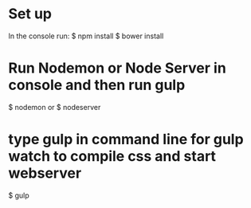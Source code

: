 # Set up
In the console run:
$ npm install
$ bower install


# Run Nodemon or Node Server in console and then run gulp
$ nodemon 
or 
$ nodeserver


# type gulp in command line for gulp watch to compile css and start webserver
$ gulp
